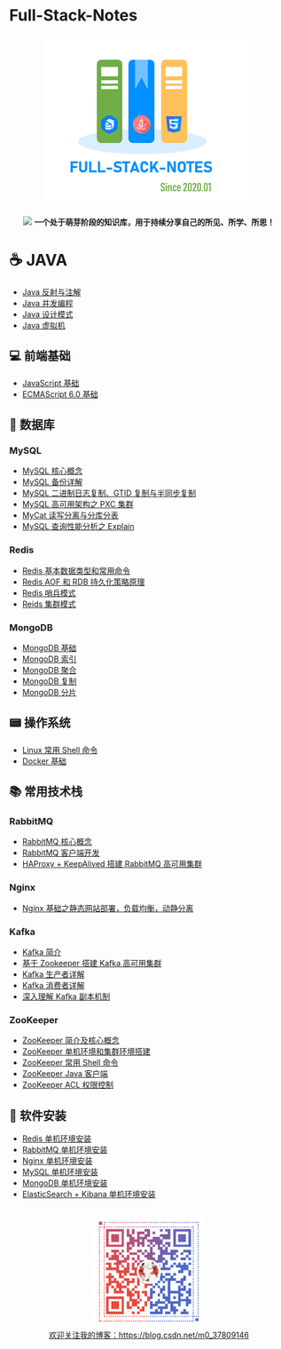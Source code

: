 # Full-Stack-Notes

<div align="center"> <img width="380px" src="pictures/full-stack-notes-logo.png"/> </div>
<br/>
<div align="center">
    <img src="pictures/芽.png"/>
    <strong>一个处于萌芽阶段的知识库，用于持续分享自己的所见、所学、所思！</strong>
</div>

# :coffee: JAVA

+ [Java 反射与注解](notes/Java_反射与注解.md)
+ [Java 并发编程](notes/Java_并发编程.md)
+ [Java 设计模式](notes/Java_设计模式.md)
+ [Java 虚拟机](notes/Java_虚拟机.md)



## 💻 前端基础

- [JavaScript 基础](notes/JavaScript_基础.md)
- [ECMAScript 6.0 基础](notes/ES6_基础.md)



## 💾 数据库

### MySQL

+ [MySQL 核心概念](notes/MySQL_基础.md)
+ [MySQL 备份详解](notes/MySQL_备份.md)
+ [MySQL 二进制日志复制、GTID 复制与半同步复制](notes/MySQL_复制.md)
+ [MySQL 高可用架构之 PXC 集群](notes/MySQL_PXC集群.md)
+ [MyCat 读写分离与分库分表](notes/MySQL_Mycat中间件.md)
+ [MySQL 查询性能分析之 Explain](notes/MySQL_EXPLAIN.md)

### Redis

+ [Redis 基本数据类型和常用命令](notes/Redis_数据类型和常用命令.md)
+ [Redis AOF 和 RDB 持久化策略原理](notes/Redis_持久化.md)
+ [Redis 哨兵模式](notes/Redis_哨兵模式.md)
+ [Reids 集群模式](notes/Redis_集群模式.md)

### MongoDB

+ [MongoDB 基础](notes/MongoDB_基础.md)
+ [MongoDB 索引](notes/MongoDB_索引.md)
+ [MongoDB 聚合](notes/MongoDB_聚合.md)
+ [MongoDB 复制](notes/MongoDB_复制.md)
+ [MongoDB 分片](notes/MongoDB_分片.md)



## 📟 操作系统

+ [Linux 常用 Shell 命令](notes/Linux_常用Shell命令.md)
+ [Docker 基础](notes/Docker_基础.md)



##  :books: 常用技术栈


### RabbitMQ

+ [RabbitMQ 核心概念](notes/RabbitMQ_基础.md)
+ [RabbitMQ 客户端开发](notes/RabbitMQ_客户端开发.md)
+ [HAProxy + KeepAlived 搭建 RabbitMQ 高可用集群](notes/RabbitMQ_高可用集群架构.md)

### Nginx

+ [Nginx 基础之静态网站部署，负载均衡，动静分离](notes/Nginx_基础.md)


### Kafka

+ [Kafka 简介](https://github.com/heibaiying/BigData-Notes/blob/master/notes/Kafka简介.md)
+ [基于 Zookeeper 搭建 Kafka 高可用集群](https://github.com/heibaiying/BigData-Notes/blob/master/notes/installation/基于Zookeeper搭建Kafka高可用集群.md)
+ [Kafka 生产者详解](https://github.com/heibaiying/BigData-Notes/blob/master/notes/Kafka生产者详解.md)
+ [Kafka 消费者详解](https://github.com/heibaiying/BigData-Notes/blob/master/notes/Kafka消费者详解.md)
+ [深入理解 Kafka 副本机制](https://github.com/heibaiying/BigData-Notes/blob/master/notes/Kafka深入理解分区副本机制.md)


### ZooKeeper 

+ [ZooKeeper 简介及核心概念](https://github.com/heibaiying/BigData-Notes/blob/master/notes/Zookeeper简介及核心概念.md)
+ [ZooKeeper 单机环境和集群环境搭建](https://github.com/heibaiying/BigData-Notes/blob/master/notes/installation/Zookeeper单机环境和集群环境搭建.md) 
+ [ZooKeeper 常用 Shell 命令](https://github.com/heibaiying/BigData-Notes/blob/master/notes/Zookeeper常用Shell命令.md)
+ [ZooKeeper Java 客户端](https://github.com/heibaiying/BigData-Notes/blob/master/notes/Zookeeper_Java客户端Curator.md)
+ [ZooKeeper  ACL 权限控制](https://github.com/heibaiying/BigData-Notes/blob/master/notes/Zookeeper_ACL权限控制.md)


##  :hammer: 软件安装

+ [Redis 单机环境安装](notes/installation/Redis单机环境搭建.md)
+ [RabbitMQ 单机环境安装](notes/installation/RabbitMQ单机环境搭建.md)
+ [Nginx 单机环境安装](notes/installation/Nginx编译方式安装.md)
+ [MySQL 单机环境安装](notes/installation/MySQL单机环境搭建.md)
+ [MongoDB 单机环境安装](notes/installation/MongoDB单机环境搭建.md)
+ [ElasticSearch + Kibana 单机环境安装](notes/installation/ElasticSearch+Kibana单机环境搭建.md)

<br>

<div align="center"> <img width="200px" src="pictures/blog-logo.png"/> </div>

<div align="center"> <a  href = "">欢迎关注我的博客：https://blog.csdn.net/m0_37809146</a> </div>
